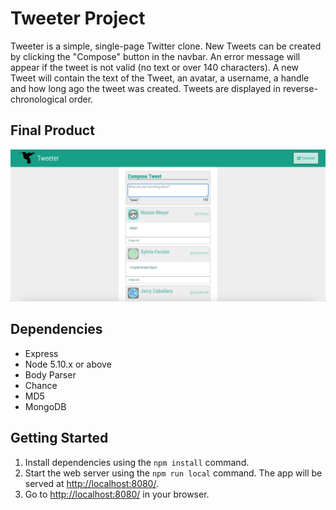 # Tweeter Project

Tweeter is a simple, single-page Twitter clone. New Tweets can be created by clicking the "Compose" button in the navbar. An error message will appear if the tweet is not valid (no text or over 140 characters). A new Tweet will contain the text of the Tweet, an avatar, a username, a handle and how long ago the tweet was created. Tweets are displayed in reverse-chronological order.

## Final Product

!["Screenshot of Tweeter page"](https://github.com/zacharylee97/tweeter/blob/master/docs/tweeter-page.png?raw=true)

## Dependencies

- Express
- Node 5.10.x or above
- Body Parser
- Chance
- MD5
- MongoDB

## Getting Started

1. Install dependencies using the `npm install` command.
2. Start the web server using the `npm run local` command. The app will be served at <http://localhost:8080/>.
3. Go to <http://localhost:8080/> in your browser.